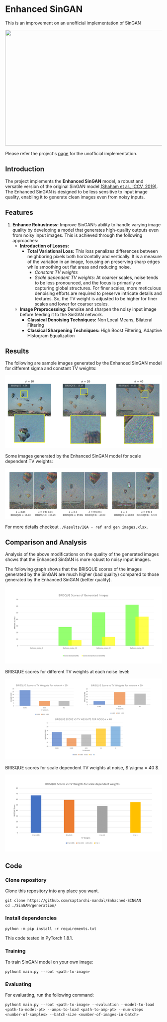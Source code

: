 # Enhanced SinGAN
This is an improvement on an unofficial implementation of SinGAN

<p align="center">
  <img width="992" height="372" src="/figures/intro.png">
</p>

Please refer the project's [page](https://github.com/kligvasser/SinGAN) for the unofficial implementation.

## Introduction
The project implements the **Enhanced SinGAN** model, a robust and versatile version of the original SinGAN model [(Shaham et al., ICCV, 2019)](https://openaccess.thecvf.com/content_ICCV_2019/papers/Shaham_SinGAN_Learning_a_Generative_Model_From_a_Single_Natural_Image_ICCV_2019_paper.pdf). The Enhanced SinGAN is designed to be less sensitive to input image quality, enabling it to generate clean images even from noisy inputs.

## Features
1. **Enhance Robustness:** Improve SinGAN’s ability to handle varying image quality by developing a model that generates high-quality outputs even from noisy input images. This is achieved through the following  approaches:
    - **Introduction of Losses:**
        - **Total Variational Loss:** This loss penalizes differences between neighboring pixels both horizontally and vertically. It is a measure of the variation in an image, focusing on preserving sharp edges while smoothing out flat areas and reducing noise.
            - *Constant TV weights*
            - *Scale dependent TV weights:* At coarser scales, noise tends to be less pronounced, and the focus is primarily on capturing global structures. For finer scales, more meticulous denoising efforts are required to preserve intricate details and textures. So, the TV weight is adjusted to be higher for finer scales and lower for coarser scales.
    - **Image Preprocessing:** Denoise and sharpen the noisy input image before feeding it to the SinGAN network.
        - **Classical Denoising Techniques:** Non Local Means, Bilateral Filtering
        - **Classical Sharpening Techniques:** High Boost Filtering, Adaptive Histogram Equalization

## Results
The following are sample images generated by the Enhanced SinGAN model for different sigma and constant TV weights:
<p align="center">
  <img src="/Results/results.png">
</p>

Some images generated by the Enhanced SinGAN model for scale dependent TV weights:
<p align="center">
  <img src="/Results/results2.png">
</p>

For more details checkout ``` ./Results/IQA - ref and gen images.xlsx ```.

## Comparison and Analysis
Analysis of the above modifications on the quality of the generated images shows that the Enhanced SinGAN is more robust to noisy input images.

The following graph shows that the BRISQUE scores of the images generated by the SinGAN are much higher (bad quality) compared to those generated by the Enhanced SinGAN (better quality).
<p align="center">
  <img src="/Results/comparison1.png">
</p>

BRISQUE scores for different TV weights at each noise level:
<p align="center">
  <img src="/Results/comparison2.png">
</p>

BRISQUE scores for scale dependent TV weights at noise, $ \sigma = 40 $.
<p align="center">
  <img src="/Results/comparison3.png">
</p>

## Code

### Clone repository

Clone this repository into any place you want.

```
git clone https://github.com/saptarshi-mandal/Enhacned-SINGAN
cd ./SinGAN/generation/
```

### Install dependencies

```
python -m pip install -r requirements.txt
```

This code tested in PyTorch 1.8.1.

### Training
To train SinGAN model on your own image:

```
python3 main.py --root <path-to-image>
```

### Evaluating
For evaluating, run the following command:

```
python3 main.py --root <path-to-image> --evaluation --model-to-load <path-to-model-pt> --amps-to-load <path-to-amp-pt> --num-steps <number-of-samples> --batch-size <number-of-images-in-batch>
```
